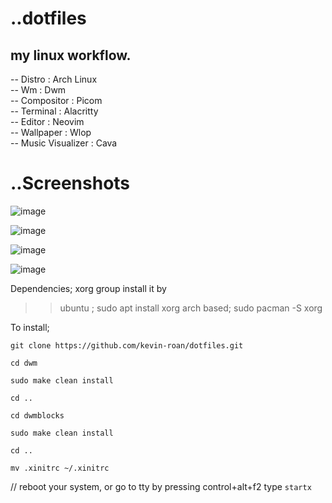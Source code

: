 # ..dotfiles
## my linux workflow.

-- Distro : Arch Linux <br>
-- Wm : Dwm <br>
-- Compositor : Picom <br>
-- Terminal : Alacritty <br>
-- Editor : Neovim <br>
-- Wallpaper : Wlop <br>
-- Music Visualizer : Cava 

# ..Screenshots
![image](https://user-images.githubusercontent.com/103060398/227224518-e97f779e-37ae-49f4-a101-1cd2b47ff776.png)


![image](https://user-images.githubusercontent.com/103060398/227224869-05ba2059-262d-483c-9833-ab4c27d94d9c.png)


![image](https://user-images.githubusercontent.com/103060398/227225279-df61595e-6326-410a-af12-a20bf6665db1.png)


![image](https://user-images.githubusercontent.com/103060398/227225924-391786a0-dede-445e-b5bb-227cb107cf4c.png)

Dependencies;
xorg group 
install it by 
>> ubuntu ; sudo apt install xorg
>> arch based; sudo pacman -S xorg

To install;

`git clone https://github.com/kevin-roan/dotfiles.git`

`cd dwm`

`sudo make clean install`

`cd ..` 

 `cd dwmblocks`
 
 `sudo make clean install`
 
 `cd ..`
 
 `mv .xinitrc ~/.xinitrc`
 
 // reboot your system, or go to tty by pressing control+alt+f2 type `startx`
 
 
 
